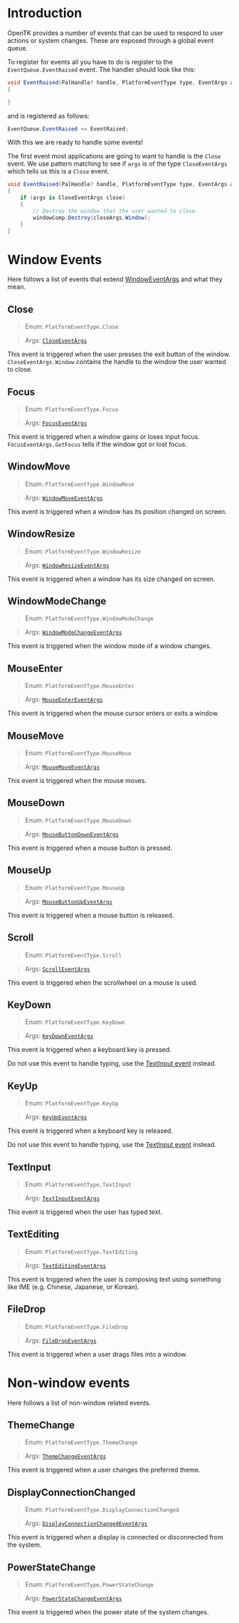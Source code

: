 
# Introduction

OpenTK provides a number of events that can be used to respond to user actions or system changes. These are exposed through a global event queue.

To register for events all you have to do is register to the `EventQueue.EventRaised` event. The handler should look like this:
```cs
void EventRaised(PalHandle? handle, PlatformEventType type, EventArgs args)
{

}
```
and is registered as follows:
```cs
EventQueue.EventRaised += EventRaised;
```

With this we are ready to handle some events!

The first event most applications are going to want to handle is the `Close` event. We use pattern matching to see if `args` is of the type `CloseEventArgs` which tells us this is a `Close` event.

```cs
void EventRaised(PalHandle? handle, PlatformEventType type, EventArgs args)
{
    if (args is CloseEventArgs close)
    {
        // Destroy the window that the user wanted to close.
        windowComp.Destroy(closeArgs.Window);
    }
}
```

# Window Events

Here follows a list of events that extend [WindowEventArgs](xref:OpenTK.Core.Platform.WindowEventArgs) and what they mean.

## Close

> Enum: `PlatformEventType.Close`

> Args: [`CloseEventArgs`](xref:OpenTK.Core.Platform.CloseEventArgs)

This event is triggered when the user presses the exit button of the window. `CloseEventArgs.Window` contains the handle to the window the user wanted to close.

## Focus

> Enum: `PlatformEventType.Focus`

> Args: [`FocusEventArgs`](xref:OpenTK.Core.Platform.FocusEventArgs)

This event is triggered when a window gains or loses input focus. `FocusEventArgs.GotFocus` tells if the window got or lost focus.

## WindowMove

> Enum: `PlatformEventType.WindowMove`

> Args: [`WindowMoveEventArgs`](xref:OpenTK.Core.Platform.WindowMoveEventArgs)

This event is triggered when a window has its position changed on screen.

## WindowResize

> Enum: `PlatformEventType.WindowResize`

> Args: [`WindowResizeEventArgs`](xref:OpenTK.Core.Platform.WindowResizeEventArgs)

This event is triggered when a window has its size changed on screen.

## WindowModeChange

> Enum: `PlatformEventType.WindowModeChange`

> Args: [`WindowModeChangeEventArgs`](xref:OpenTK.Core.Platform.WindowModeChangeEventArgs)

This event is triggered when the window mode of a window changes.

## MouseEnter

> Enum: `PlatformEventType.MouseEnter`

> Args: [`MouseEnterEventArgs`](xref:OpenTK.Core.Platform.MouseEnterEventArgs)

This event is triggered when the mouse cursor enters or exits a window.

## MouseMove

> Enum: `PlatformEventType.MouseMove`

> Args: [`MouseMoveEventArgs`](xref:OpenTK.Core.Platform.MouseMoveEventArgs)

This event is triggered when the mouse moves.

## MouseDown

> Enum: `PlatformEventType.MouseDown`

> Args: [`MouseButtonDownEventArgs`](xref:OpenTK.Core.Platform.MouseButtonDownEventArgs)

This event is triggered when a mouse button is pressed.

## MouseUp

> Enum: `PlatformEventType.MouseUp`

> Args: [`MouseButtonUpEventArgs`](xref:OpenTK.Core.Platform.MouseButtonUpEventArgs)

This event is triggered when a mouse button is released.

## Scroll

> Enum: `PlatformEventType.Scroll`

> Args: [`ScrollEventArgs`](xref:OpenTK.Core.Platform.ScrollEventArgs)

This event is triggered when the scrollwheel on a mouse is used.

## KeyDown

> Enum: `PlatformEventType.KeyDown`

> Args: [`KeyDownEventArgs`](xref:OpenTK.Core.Platform.KeyDownEventArgs)

This event is triggered when a keyboard key is pressed.

Do not use this event to handle typing, use the [TextInput event](#textinput) instead.

## KeyUp

> Enum: `PlatformEventType.KeyUp`

> Args: [`KeyUpEventArgs`](xref:OpenTK.Core.Platform.KeyUpEventArgs)

This event is triggered when a keyboard key is released.

Do not use this event to handle typing, use the [TextInput event](#textinput) instead.

## TextInput

> Enum: `PlatformEventType.TextInput`

> Args: [`TextInputEventArgs`](xref:OpenTK.Core.Platform.TextInputEventArgs)

This event is triggered when the user has typed text.

## TextEditing

> Enum: `PlatformEventType.TextEditing`

> Args: [`TextEditingEventArgs`](xref:OpenTK.Core.Platform.TextEditingEventArgs)

This event is triggered when the user is composing text using something like IME (e.g. Chinese, Japanese, or Korean).

## FileDrop

> Enum: `PlatformEventType.FileDrop`

> Args: [`FileDropEventArgs`](xref:OpenTK.Core.Platform.FileDropEventArgs)

This event is triggered when a user drags files into a window.

# Non-window events

Here follows a list of non-window related events.

## ThemeChange

> Enum: `PlatformEventType.ThemeChange`

> Args: [`ThemeChangeEventArgs`](xref:OpenTK.Core.Platform.ThemeChangeEventArgs)

This event is triggered when a user changes the preferred theme.

## DisplayConnectionChanged

> Enum: `PlatformEventType.DisplayConnectionChanged`

> Args: [`DisplayConnectionChangedEventArgs`](xref:OpenTK.Core.Platform.DisplayConnectionChangedEventArgs)

This event is triggered when a display is connected or disconnected from the system.

## PowerStateChange

> Enum: `PlatformEventType.PowerStateChange`

> Args: [`PowerStateChangeEventArgs`](xref:OpenTK.Core.Platform.PowerStateChangeEventArgs)

This event is triggered when the power state of the system changes.
